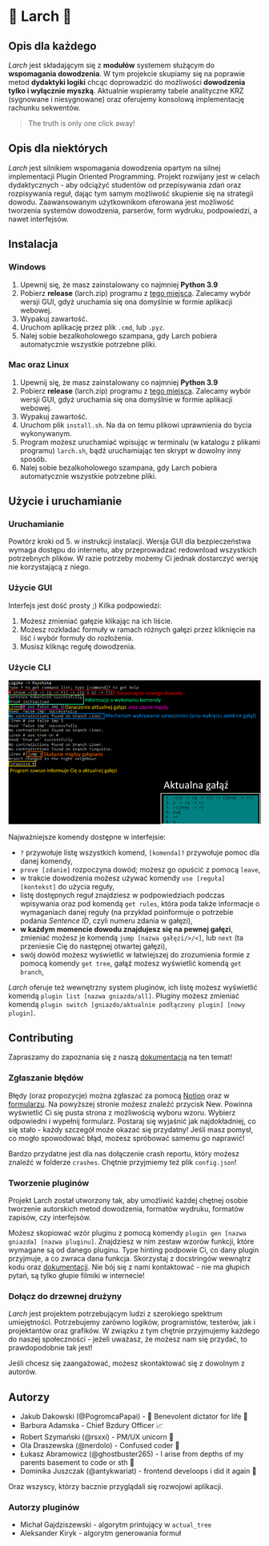 # :leaves: Larch :leaves:

## Opis dla każdego

*Larch* jest składającym się z **modułów** systemem służącym do **wspomagania dowodzenia**. W tym projekcie skupiamy się na poprawie metod **dydaktyki logiki** chcąc doprowadzić do możliwości **dowodzenia tylko i wyłącznie myszką**. Aktualnie wspieramy tabele analityczne KRZ (sygnowane i niesygnowane) oraz oferujemy konsolową implementację rachunku sekwentów.

> The truth is only one click away!

## Opis dla niektórych

*Larch* jest silnikiem wspomagania dowodzenia opartym na silnej implementacji Plugin Oriented Programming. Projekt rozwijany jest w celach dydaktycznych - aby odciążyć studentów od przepisywania zdań oraz rozpisywania reguł, dając tym samym możliwość skupienie się na strategii dowodu. Zaawansowanym użytkownikom oferowana jest możliwość tworzenia systemów dowodzenia, parserów, form wydruku, podpowiedzi, a nawet interfejsów.

## Instalacja

### Windows

1. Upewnij się, że masz zainstalowany co najmniej **Python 3.9**
2. Pobierz **release** (larch.zip) programu z [tego miejsca](https://github.com/PogromcaPapai/Larch/releases). Zalecamy wybór wersji GUI, gdyż uruchamia się ona domyślnie w formie aplikacji webowej.
3. Wypakuj zawartość.
4. Uruchom aplikację przez plik `.cmd`, lub `.pyz`.
5. Nalej sobie bezalkoholowego szampana, gdy Larch pobiera automatycznie wszystkie potrzebne pliki.

### Mac oraz Linux

1. Upewnij się, że masz zainstalowany co najmniej **Python 3.9**
2. Pobierz **release** (larch.zip) programu z [tego miejsca](https://github.com/PogromcaPapai/Larch/releases). Zalecamy wybór wersji GUI, gdyż uruchamia się ona domyślnie w formie aplikacji webowej.
3. Wypakuj zawartość.
4. Uruchom plik `install.sh`. Na da on temu plikowi uprawnienia do bycia wykonywanym.
5. Program możesz uruchamiać wpisując w terminalu (w katalogu z plikami programu) `larch.sh`, bądź uruchamiając ten skrypt w dowolny inny sposób.
6. Nalej sobie bezalkoholowego szampana, gdy Larch pobiera automatycznie wszystkie potrzebne pliki.

## Użycie i uruchamianie

### Uruchamianie

Powtórz kroki od 5. w instrukcji instalacji. Wersja GUI dla bezpieczeństwa wymaga dostępu do internetu, aby przeprowadzać redownload wszystkich potrzebnych plików. W razie potrzeby możemy Ci jednak dostarczyć wersję nie korzystającą z niego.

### Użycie GUI

Interfejs jest dość prosty ;)
Kilka podpowiedzi:
1. Możesz zmieniać gałęzie klikając na ich liście.
2. Możesz rozkładać formuły w ramach różnych gałęzi przez kliknięcie na liść i wybór formuły do rozłożenia.
3. Musisz kliknąc regułę dowodzenia.

### Użycie CLI

![Zrzut ekranu z interfejsem](media/CLI_image.png)

Najważniejsze komendy dostępne w interfejsie:

- `?` przywołuje listę wszystkich komend, `[komenda]?` przywołuje pomoc dla danej komendy,
- `prove [zdanie]` rozpoczyna dowód; możesz go opuścić z pomocą `leave`,
- w trakcie dowodzenia możesz używać komendy `use [reguła] [kontekst]` do użycia reguły,
- listę dostępnych reguł znajdziesz w podpowiedziach podczas wpisywania oraz pod komendą `get rules`, która poda także informacje o wymaganiach danej reguły (na przykład poinformuje o potrzebie podania *Sentence ID*, czyli numeru zdania w gałęzi),
- **w każdym momencie dowodu znajdujesz się na pewnej gałęzi**, zmieniać możesz je komendą `jump [nazwa gałęzi/>/<]`, lub `next` (ta przeniesie Cię do następnej otwartej gałęzi),
- swój dowód możesz wyświetlić w łatwiejszej do zrozumienia formie z pomocą komendy `get tree`, gałąź możesz wyświetlić komendą `get branch`,

*Larch* oferuje też wewnętrzny system pluginów, ich listę możesz wyświetlić komendą `plugin list [nazwa gniazda/all]`. Pluginy możesz zmieniać komendą `plugin switch [gniazdo/aktualnie podłączony plugin] [nowy plugin]`.

## Contributing

Zapraszamy do zapoznania się z naszą [dokumentacją](https://www.notion.so/szymanski/Contributing-fca3bb2330794dc682732a08752a1fb8#f3fb30b566cf4ecb9a1173b578229736) na ten temat!

### Zgłaszanie błędów

Błędy (oraz propozycje) można zgłaszać za pomocą [Notion](https://www.notion.so/szymanski/4a180f6826464e9dac60dd9c18c5ac0b?v=56fec8f735024f94ab421aa97cab3dc8) oraz w [formularzu](https://www.notion.so/szymanski/Larch-971b20f6b2a4442bacc7b4b153c808d9#16b52f988d1941eda325ed6a70023045). Na powyższej stronie możesz znaleźć przycisk New. Powinna wyświetlić Ci się pusta strona z możliwością wyboru wzoru. Wybierz odpowiedni i wypełnij formularz. Postaraj się wyjaśnić jak najdokładniej, co się stało - każdy szczegół może okazać się przydatny! Jeśli masz pomysł, co mogło spowodować błąd, możesz spróbować samemu go naprawić!

Bardzo przydatne jest dla nas dołączenie crash reportu, który możesz znaleźć w folderze `crashes`. Chętnie przyjmiemy też plik `config.json`!

### Tworzenie pluginów

Projekt Larch został utworzony tak, aby umożliwić każdej chętnej osobie tworzenie autorskich metod dowodzenia, formatów wydruku, formatów zapisów, czy interfejsów. 

Możesz skopiować wzór pluginu z pomocą komendy `plugin gen [nazwa gniazda] [nazwa pluginu]`. Znajdziesz w nim zestaw wzorów funkcji, które wymagane są od danego pluginu. Type hinting podpowie Ci, co dany plugin przyjmuje, a co zwraca dana funkcja. Skorzystaj z docstringów wewnątrz kodu oraz [dokumentacji](https://www.notion.so/szymanski/c162be5ad2a042da816a04bb1d704bf8?v=9725078b87e940ab93a5c9950b455d4d). Nie bój się z nami kontaktować - nie ma głupich pytań, są tylko głupie filmiki w internecie!

### Dołącz do drzewnej drużyny

*Larch* jest projektem potrzebującym ludzi z szerokiego spektrum umiejętności. Potrzebujemy zarówno logików, programistów, testerów, jak i projektantów oraz grafików. W związku z tym chętnie przyjmujemy każdego do naszej społeczności - jeżeli uważasz, że możesz nam się przydać, to prawdopodobnie tak jest!

Jeśli chcesz się zaangażować, możesz skontaktować się z dowolnym z autorów.

## Autorzy

- Jakub Dakowski (@PogromcaPapai) - :crown: Benevolent dictator for life :crown:
- Barbura Adamska - Chief Bzdury Officer :chart_with_upwards_trend:
- Robert Szymański (@rsxxi) - PM/UX unicorn :unicorn:
- Ola Draszewska (@nerdolo) - Confused coder :space_invader:
- Łukasz Abramowicz (@ghostbuster265) - I arise from depths of my parents basement to code or sth :octopus:
- Dominika Juszczak (@antykwariat) - frontend develoops i did it again :lizard:

Oraz wszyscy, którzy bacznie przyglądali się rozwojowi aplikacji.

### Autorzy pluginów

- Michał Gajdziszewski - algorytm printujący w `actual_tree`
- Aleksander Kiryk - algorytm generowania formuł
